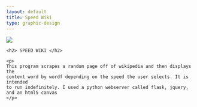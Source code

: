 ```yaml
---
layout: default 
title: Speed Wiki
type: graphic-design
---
```


<div class="center-image"> <img src="{{ site.baseurl }}/media/images/swiki.gif"
/> </div> <div class="text-content">

    <h2> SPEED WIKI </h2>

    <p>
    This program scrapes a random page off of wikipedia and then displays the
    content word by wordf depending on the speed the user selects. It is intended
    to run indefinitely. I used a python webserver called flask, jquery, and an html5 canvas
    </p>

</div>
